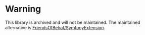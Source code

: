 # Warning

This library is archived and will not be maintained. The maintained alternative is [FriendsOfBehat/SymfonyExtension](https://github.com/FriendsOfBehat/SymfonyExtension).
